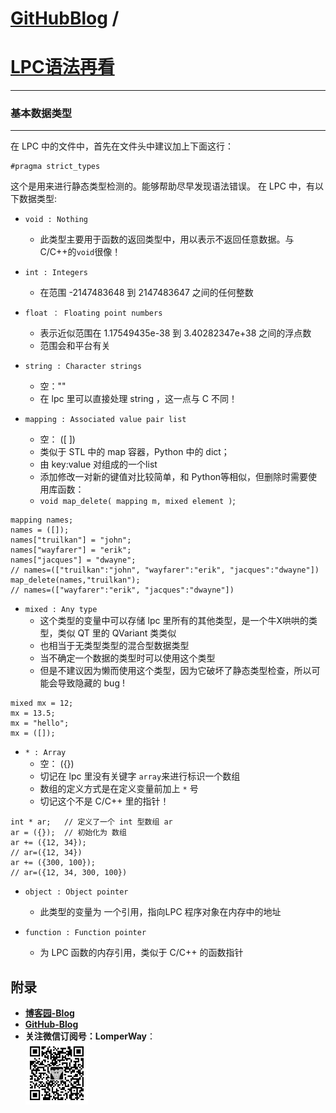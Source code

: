 [GitHubBlog](https://github.com/bbxytl/bbxytl.github.com/tree/master/blog#home--githubblog) /
=====
# [LPC语法再看](https://github.com/bbxytl/bbxytl.github.com/blob/master/blog/pages/150804_LPC语法再看.md#githubblog-)
---

### 基本数据类型
---
在 LPC 中的文件中，首先在文件头中建议加上下面这行：
```shell
#pragma strict_types
```
这个是用来进行静态类型检测的。能够帮助尽早发现语法错误。
在 LPC 中，有以下数据类型:

- `void : Nothing`
	- 此类型主要用于函数的返回类型中，用以表示不返回任意数据。与C/C++的`void`很像！

- `int : Integers`
	- 在范围 -2147483648 到 2147483647 之间的任何整数

- `float ： Floating point numbers`
	- 表示近似范围在 1.17549435e-38 到 3.40282347e+38 之间的浮点数
	- 范围会和平台有关

- `string : Character strings`
	- 空：""
	- 在 lpc 里可以直接处理 string ，这一点与 C 不同！

- `mapping : Associated value pair list`
	- 空： ([ ])
	- 类似于 STL 中的 map 容器，Python 中的 dict；
	- 由 key:value 对组成的一个list
	- 添加修改一对新的键值对比较简单，和 Python等相似，但删除时需要使用库函数：
	- `void map_delete( mapping m, mixed element )`; 
```lpc
mapping names; 
names = ([]); 
names["truilkan"] = "john"; 
names["wayfarer"] = "erik"; 
names["jacques"] = "dwayne";
// names=(["truilkan":"john", "wayfarer":"erik", "jacques":"dwayne"])
map_delete(names,"truilkan");
// names=(["wayfarer":"erik", "jacques":"dwayne"])
```

- `mixed : Any type`
	- 这个类型的变量中可以存储 lpc 里所有的其他类型，是一个牛X哄哄的类型，类似 QT 里的 QVariant 类类似
	- 也相当于无类型类型的混合型数据类型
	- 当不确定一个数据的类型时可以使用这个类型
	- 但是不建议因为懒而使用这个类型，因为它破坏了静态类型检查，所以可能会导致隐藏的 bug !
```lpc
mixed mx = 12;
mx = 13.5;
mx = "hello";
mx = ([]);
```

- `* : Array`
	- 空： ({})
	- 切记在 lpc 里没有关键字 `array`来进行标识一个数组
	- 数组的定义方式是在定义变量前加上 `*` 号
	- 切记这个不是 C/C++ 里的指针！
```lpc
int * ar;	// 定义了一个 int 型数组 ar
ar = ({});	// 初始化为 数组
ar += ({12, 34});
// ar=({12, 34})
ar += ({300, 100});
// ar=({12, 34, 300, 100})
``` 

- `object : Object pointer`
	- 此类型的变量为 一个引用，指向LPC 程序对象在内存中的地址

- `function : Function pointer`
	- 为 LPC 函数的内存引用，类似于 C/C++ 的函数指针


## **附录**
- **[博客园-Blog](http://www.cnblogs.com/lomper/)**
- **[GitHub-Blog](http://bbxytl.github.io/)**
- **关注微信订阅号：LomperWay**：     
    ![关注微信订阅号](./images/qrcodes/qrcode_100.jpg)

